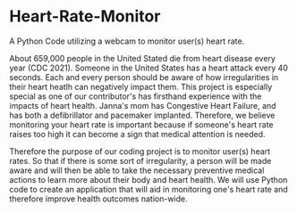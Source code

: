 # Heart-Rate-Monitor
A Python Code utilizing a webcam to monitor user(s) heart rate.

About 659,000 people in the United Stated die from heart disease every year (CDC 2021). Someone in the United States has a heart attack every 40 seconds. Each and every person should be aware of how irregularities in their heart heatlh can negatively impact them. This project is especially special as one of our contributor's has firsthand experience with the impacts of heart health. Janna's mom has Congestive Heart Failure, and has both a defibrillator and pacemaker implanted. Therefore, we believe monitoring your heart rate is important because if someone's heart rate raises too high it can become a sign that medical attention is needed. 

Therefore the purpose of our coding project is to monitor user(s) heart rates. So that if there is some sort of irregularity, a person will be made aware and will then be able to take the necessary preventive medical actions to learn more about their body and heart health. We will use Python code to create an application that will aid in monitoring one's heart rate and therefore improve health outcomes nation-wide.
